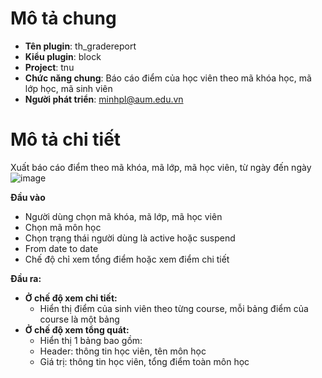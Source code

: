 # Mô tả chung
- **Tên plugin**: th_gradereport
- **Kiểu plugin**: block
- **Project**: tnu
- **Chức năng chung**: Báo cáo điểm của học viên theo mã khóa học, mã lớp học, mã sinh viên
- **Người phát triển**: minhpl@aum.edu.vn 
# Mô tả chi tiết
Xuất báo cáo điểm theo mã khóa, mã lớp, mã học viên, từ ngày đến ngày
![image](https://user-images.githubusercontent.com/13426817/159403761-5183b3e7-db2f-42e3-bd6d-9bbd1feac06b.png)

**Đầu vào**
- Người dùng chọn mã khóa, mã lớp, mã học viên 
- Chọn mã môn học
- Chọn trạng thái người dùng là active hoặc suspend
- From date to date
- Chế độ chỉ xem tổng điểm hoặc xem điểm chi tiết

**Đầu ra:**
- **Ở chế độ xem chi tiết:**
	- Hiển thị điểm của sinh viên theo từng course, mỗi bảng điểm của course là một bảng
- **Ở chế độ xem tổng quát:**
	- Hiển thị 1 bảng bao gồm:
	- Header: thông tin học viên, tên môn học
	- Giá trị: thông tin học viên, tổng điểm toàn môn học

